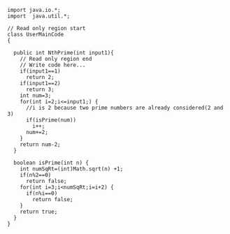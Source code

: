     import java.io.*;
    import  java.util.*;

    // Read only region start
    class UserMainCode
    {

      public int NthPrime(int input1){
        // Read only region end
        // Write code here...
        if(input1==1)   
          return 2;
        if(input1==2)
          return 3;
        int num=3;
        for(int i=2;i<=input1;) { 
          //i is 2 because two prime numbers are already considered(2 and 3)
          if(isPrime(num))
            i++;
          num+=2;
        }
        return num-2;
      }

      boolean isPrime(int n) {
        int numSqRt=(int)Math.sqrt(n) +1;
        if(n%2==0)
          return false;
        for(int i=3;i<numSqRt;i=i+2) {
          if(n%i==0)
            return false;
        }
        return true;
      }
    }
